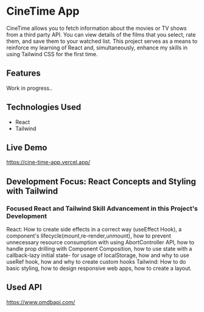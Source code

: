 # CineTime App

CineTime allows you to fetch information about the movies or TV shows from a third party API. You can view details of the films that you select, rate them, and save them to your watched list. This project serves as a means to reinforce my learning of React and, simultaneously, enhance my skills in using Tailwind CSS for the first time.

## Features

Work in progress..

## Technologies Used

- React
- Tailwind

## Live Demo

https://cine-time-app.vercel.app/

## Development Focus: React Concepts and Styling with Tailwind

### Focused React and Tailwind Skill Advancement in this Project's Development

React: How to create side effects in a correct way (useEffect Hook), a component's lifecycle(mount,re-render,unmount), how to prevent unnecessary resource consumption with using AbortController API, how to handle prop drilling with Component Composition, how to use state with a callback-lazy initial state- for usage of localStorage, how and why to use useRef hook, how and why to create custom hooks
Tailwind: How to do basic styling, how to design responsive web apps, how to create a layout.

## Used API

https://www.omdbapi.com/
